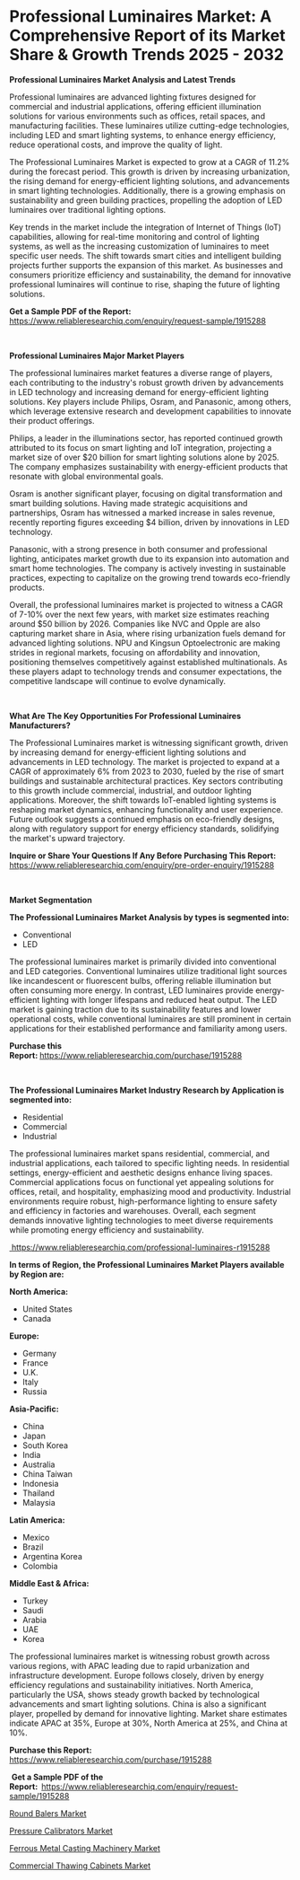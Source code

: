 <p><h1>Professional Luminaires Market: A Comprehensive Report of its Market Share & Growth Trends 2025 - 2032</h1></p><p><strong>Professional Luminaires Market Analysis and Latest Trends</strong></p>
<p><p>Professional luminaires are advanced lighting fixtures designed for commercial and industrial applications, offering efficient illumination solutions for various environments such as offices, retail spaces, and manufacturing facilities. These luminaires utilize cutting-edge technologies, including LED and smart lighting systems, to enhance energy efficiency, reduce operational costs, and improve the quality of light.</p><p>The Professional Luminaires Market is expected to grow at a CAGR of 11.2% during the forecast period. This growth is driven by increasing urbanization, the rising demand for energy-efficient lighting solutions, and advancements in smart lighting technologies. Additionally, there is a growing emphasis on sustainability and green building practices, propelling the adoption of LED luminaires over traditional lighting options.</p><p>Key trends in the market include the integration of Internet of Things (IoT) capabilities, allowing for real-time monitoring and control of lighting systems, as well as the increasing customization of luminaires to meet specific user needs. The shift towards smart cities and intelligent building projects further supports the expansion of this market. As businesses and consumers prioritize efficiency and sustainability, the demand for innovative professional luminaires will continue to rise, shaping the future of lighting solutions.</p></p>
<p><strong>Get a Sample PDF of the Report:&nbsp;</strong> <a href="https://www.reliableresearchiq.com/enquiry/request-sample/1915288?utm_campaign=103&utm_medium=2&utm_source=Github&utm_content=ia&utm_term=20022025&utm_id=professional-luminaires">https://www.reliableresearchiq.com/enquiry/request-sample/1915288</a></p>
<p>&nbsp;</p>
<p><strong>Professional Luminaires Major Market Players</strong></p>
<p><p>The professional luminaires market features a diverse range of players, each contributing to the industry's robust growth driven by advancements in LED technology and increasing demand for energy-efficient lighting solutions. Key players include Philips, Osram, and Panasonic, among others, which leverage extensive research and development capabilities to innovate their product offerings.</p><p>Philips, a leader in the illuminations sector, has reported continued growth attributed to its focus on smart lighting and IoT integration, projecting a market size of over $20 billion for smart lighting solutions alone by 2025. The company emphasizes sustainability with energy-efficient products that resonate with global environmental goals.</p><p>Osram is another significant player, focusing on digital transformation and smart building solutions. Having made strategic acquisitions and partnerships, Osram has witnessed a marked increase in sales revenue, recently reporting figures exceeding $4 billion, driven by innovations in LED technology.</p><p>Panasonic, with a strong presence in both consumer and professional lighting, anticipates market growth due to its expansion into automation and smart home technologies. The company is actively investing in sustainable practices, expecting to capitalize on the growing trend towards eco-friendly products.</p><p>Overall, the professional luminaires market is projected to witness a CAGR of 7-10% over the next few years, with market size estimates reaching around $50 billion by 2026. Companies like NVC and Opple are also capturing market share in Asia, where rising urbanization fuels demand for advanced lighting solutions. NPU and Kingsun Optoelectronic are making strides in regional markets, focusing on affordability and innovation, positioning themselves competitively against established multinationals. As these players adapt to technology trends and consumer expectations, the competitive landscape will continue to evolve dynamically.</p></p>
<p>&nbsp;</p>
<p><strong>What Are The Key Opportunities For Professional Luminaires Manufacturers?</strong></p>
<p><p>The Professional Luminaires market is witnessing significant growth, driven by increasing demand for energy-efficient lighting solutions and advancements in LED technology. The market is projected to expand at a CAGR of approximately 6% from 2023 to 2030, fueled by the rise of smart buildings and sustainable architectural practices. Key sectors contributing to this growth include commercial, industrial, and outdoor lighting applications. Moreover, the shift towards IoT-enabled lighting systems is reshaping market dynamics, enhancing functionality and user experience. Future outlook suggests a continued emphasis on eco-friendly designs, along with regulatory support for energy efficiency standards, solidifying the market's upward trajectory.</p></p>
<p><strong>Inquire or Share Your Questions If Any Before Purchasing This Report:</strong> <a href="https://www.reliableresearchiq.com/enquiry/pre-order-enquiry/1915288?utm_campaign=103&utm_medium=2&utm_source=Github&utm_content=ia&utm_term=20022025&utm_id=professional-luminaires">https://www.reliableresearchiq.com/enquiry/pre-order-enquiry/1915288</a></p>
<p>&nbsp;</p>
<p><strong>Market Segmentation</strong></p>
<p><strong>The Professional Luminaires Market Analysis by types is segmented into:</strong></p>
<p><ul><li>Conventional</li><li>LED</li></ul></p>
<p><p>The professional luminaires market is primarily divided into conventional and LED categories. Conventional luminaires utilize traditional light sources like incandescent or fluorescent bulbs, offering reliable illumination but often consuming more energy. In contrast, LED luminaires provide energy-efficient lighting with longer lifespans and reduced heat output. The LED market is gaining traction due to its sustainability features and lower operational costs, while conventional luminaires are still prominent in certain applications for their established performance and familiarity among users.</p></p>
<p><strong>Purchase this Report:&nbsp;</strong><a href="https://www.reliableresearchiq.com/purchase/1915288?utm_campaign=103&utm_medium=2&utm_source=Github&utm_content=ia&utm_term=20022025&utm_id=professional-luminaires">https://www.reliableresearchiq.com/purchase/1915288</a></p>
<p>&nbsp;</p>
<p><strong>The Professional Luminaires Market Industry Research by Application is segmented into:</strong></p>
<p><ul><li>Residential</li><li>Commercial</li><li>Industrial</li></ul></p>
<p><p>The professional luminaires market spans residential, commercial, and industrial applications, each tailored to specific lighting needs. In residential settings, energy-efficient and aesthetic designs enhance living spaces. Commercial applications focus on functional yet appealing solutions for offices, retail, and hospitality, emphasizing mood and productivity. Industrial environments require robust, high-performance lighting to ensure safety and efficiency in factories and warehouses. Overall, each segment demands innovative lighting technologies to meet diverse requirements while promoting energy efficiency and sustainability.</p></p>
<p><a href="https://www.reliableresearchiq.com/professional-luminaires-r1915288?utm_campaign=103&utm_medium=2&utm_source=Github&utm_content=ia&utm_term=20022025&utm_id=professional-luminaires">&nbsp;https://www.reliableresearchiq.com/professional-luminaires-r1915288</a></p>
<p><strong>In terms of Region, the Professional Luminaires Market Players available by Region are:</strong></p>
<p>
    <p> <strong> North America: </strong>
        <ul>
            <li>United States</li>
            <li>Canada</li>
        </ul>
        </p> 
    <p> <strong> Europe: </strong>
        <ul>
            <li>Germany</li>
            <li>France</li>
            <li>U.K.</li>
            <li>Italy</li>
            <li>Russia</li>
        </ul>
        </p> 
    <p> <strong> Asia-Pacific: </strong>
        <ul>
            <li>China</li>
            <li>Japan</li>
            <li>South Korea</li>
            <li>India</li>
            <li>Australia</li>
            <li>China Taiwan</li>
            <li>Indonesia</li>
            <li>Thailand</li>
            <li>Malaysia</li>
        </ul>
        </p> 
    <p> <strong> Latin America: </strong>
        <ul>
            <li>Mexico</li>
            <li>Brazil</li>
            <li>Argentina Korea</li>
            <li>Colombia</li>
        </ul>
        </p> 
    <p> <strong> Middle East & Africa: </strong>
        <ul>
            <li>Turkey</li>
            <li>Saudi</li>
            <li>Arabia</li>
            <li>UAE</li>
            <li>Korea</li>
        </ul>
    </p>
    </p>
<p><p>The professional luminaires market is witnessing robust growth across various regions, with APAC leading due to rapid urbanization and infrastructure development. Europe follows closely, driven by energy efficiency regulations and sustainability initiatives. North America, particularly the USA, shows steady growth backed by technological advancements and smart lighting solutions. China is also a significant player, propelled by demand for innovative lighting. Market share estimates indicate APAC at 35%, Europe at 30%, North America at 25%, and China at 10%.</p></p>
<p><strong>Purchase this Report: </strong><a href="https://www.reliableresearchiq.com/purchase/1915288?utm_campaign=103&utm_medium=2&utm_source=Github&utm_content=ia&utm_term=20022025&utm_id=professional-luminaires">https://www.reliableresearchiq.com/purchase/1915288</a></p>
<p>&nbsp;<strong>Get a Sample PDF of the Report:&nbsp;&nbsp;</strong><a href="https://www.reliableresearchiq.com/enquiry/request-sample/1915288?utm_campaign=103&utm_medium=2&utm_source=Github&utm_content=ia&utm_term=20022025&utm_id=professional-luminaires">https://www.reliableresearchiq.com/enquiry/request-sample/1915288</a></p>
<p><strong></strong></p>
<p><p><a href="https://github.com/daleogrando/Market-Research-Report-List-1/blob/main/round-balers-market.md?utm_campaign=103&utm_medium=2&utm_source=Github&utm_content=ia&utm_term=20022025&utm_id=professional-luminaires">Round Balers Market</a></p><p><a href="https://github.com/casimbrhelck/Market-Research-Report-List-1/blob/main/pressure-calibrators-market.md?utm_campaign=103&utm_medium=2&utm_source=Github&utm_content=ia&utm_term=20022025&utm_id=professional-luminaires">Pressure Calibrators Market</a></p><p><a href="https://github.com/ovitzmincyle/Market-Research-Report-List-1/blob/main/ferrous-metal-casting-machinery-market.md?utm_campaign=103&utm_medium=2&utm_source=Github&utm_content=ia&utm_term=20022025&utm_id=professional-luminaires">Ferrous Metal Casting Machinery Market</a></p><p><a href="https://github.com/engelemikke/Market-Research-Report-List-1/blob/main/commercial-thawing-cabinets-market.md?utm_campaign=103&utm_medium=2&utm_source=Github&utm_content=ia&utm_term=20022025&utm_id=professional-luminaires">Commercial Thawing Cabinets Market</a></p></p>